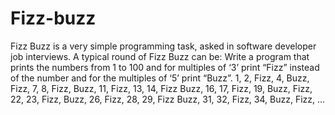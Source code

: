 # Fizz-buzz
Fizz Buzz is a very simple programming task, asked in software developer job interviews.  A typical round of Fizz Buzz can be:  Write a program that prints the numbers from 1 to 100 and for multiples of ‘3’ print “Fizz” instead of the number and for the multiples of ‘5’ print “Buzz”.   1, 2, Fizz, 4, Buzz, Fizz, 7, 8, Fizz, Buzz, 11, Fizz, 13, 14,  Fizz Buzz, 16, 17, Fizz, 19, Buzz, Fizz, 22, 23, Fizz, Buzz, 26,  Fizz, 28, 29, Fizz Buzz, 31, 32, Fizz, 34, Buzz, Fizz, ...
